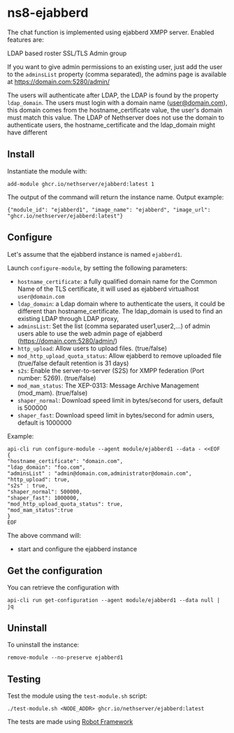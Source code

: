 # ns8-ejabberd

The chat function is implemented using ejabberd XMPP server. Enabled features are:

LDAP based roster
SSL/TLS
Admin group

If you want to give admin permissions to an existing user, just add the user to the `adminsList` property (comma separated), the admins page is available at https://domain.com:5280/admin/

The users will authenticate after LDAP, the LDAP is found by the property `ldap_domain`. The users must login with a domain name (user@domain.com), this domain comes from the hostname_certificate value, the user's domain must match this value. The LDAP of Nethserver does not use the domain to authenticate users, the hostname_certificate and the ldap_domain might have different

## Install

Instantiate the module with:

    add-module ghcr.io/nethserver/ejabberd:latest 1

The output of the command will return the instance name.
Output example:

    {"module_id": "ejabberd1", "image_name": "ejabberd", "image_url": "ghcr.io/nethserver/ejabberd:latest"}

## Configure

Let's assume that the ejabberd instance is named `ejabberd1`.

Launch `configure-module`, by setting the following parameters:
- `hostname_certificate`: a fully qualified domain name for the Common Name of the TLS certificate, it will used as ejabberd virtualhost `user@domain.com`
- `ldap_domain`: a Ldap domain where to authenticate the users, it could be different than hostname_certificate. The ldap_domain is used to find an existing LDAP through LDAP proxy,
- `adminsList`: Set the list (comma separated user1,user2,...) of admin users able to use the web admin page of ejabberd (https://domain.com:5280/admin/)
- `http_upload`: Allow users to upload files. (true/false)
- `mod_http_upload_quota_status`: Allow ejabberd to remove uploaded file (true/false default retention is 31 days)
- `s2s`: Enable the server-to-server (S2S) for XMPP federation (Port number: 5269). (true/false)
- `mod_mam_status`: The XEP-0313: Message Archive Management (mod_mam). (true/false)
- `shaper_normal`: Download speed limit in bytes/second for users, default is 500000
- `shaper_fast`:  Download speed limit in bytes/second for admin users, default is 1000000

Example:

    api-cli run configure-module --agent module/ejabberd1 --data - <<EOF
    {
    "hostname_certificate": "domain.com",
    "ldap_domain": "foo.com",
    "adminsList" : "admin@domain.com,administrator@domain.com",
    "http_upload": true,
    "s2s" : true,
    "shaper_normal": 500000,
    "shaper_fast": 1000000,
    "mod_http_upload_quota_status": true,
    "mod_mam_status":true
    }
    EOF

The above command will:
- start and configure the ejabberd instance

## Get the configuration
You can retrieve the configuration with

```
api-cli run get-configuration --agent module/ejabberd1 --data null | jq
```

## Uninstall

To uninstall the instance:

    remove-module --no-preserve ejabberd1

## Testing

Test the module using the `test-module.sh` script:


    ./test-module.sh <NODE_ADDR> ghcr.io/nethserver/ejabberd:latest

The tests are made using [Robot Framework](https://robotframework.org/)
